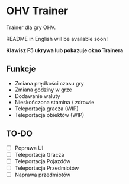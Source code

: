 # OHV Trainer
Trainer dla gry OHV.

README in English will be available soon!

**Klawisz F5 ukrywa lub pokazuje okno Trainera**

## Funkcje

- Zmiana prędkości czasu gry
- Zmiana godziny w grze
- Dodawanie waluty
- Nieskończona stamina / zdrowie
- Teleportacja gracza (WIP)
- Teleportacja obiektów (WIP)

## TO-DO
- [ ]  Poprawa UI
- [ ]  Teleportacja Gracza
- [ ]  Teleportacja Pojazdów
- [ ]  Teleportacja Przedmiotów
- [ ]  Naprawa przedmiotów
